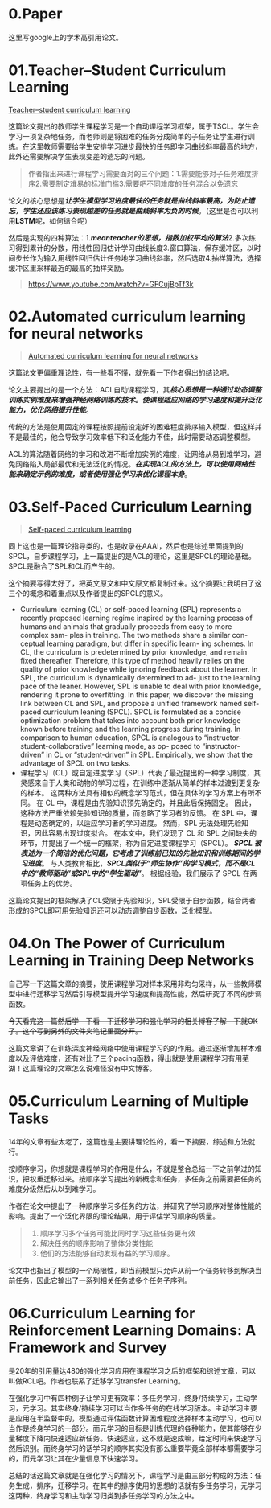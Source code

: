 # 0.Paper

这里写google上的学术高引用论文。

# 01.Teacher–Student Curriculum Learning

[Teacher–student curriculum learning](https://ieeexplore.ieee.org/abstract/document/8827566/)

这篇论文提出的教师学生课程学习是一个自动课程学习框架，属于TSCL。学生会学习一项复杂地任务，而老师则是将困难的任务分成简单的子任务让学生进行训练。在这里教师需要给学生安排学习进步最快的任务即学习曲线斜率最高的地方，此外还需要解决学生表现变差的遗忘的问题。

>  作者指出来进行课程学习需要面对的三个问题：1.需要能够对子任务难度排序2.需要制定难易的标准门槛3.需要吧不同难度的任务混合以免遗忘

论文的核心思想是***让学生模型学习进度最快的任务就是曲线斜率最高，为防止遗忘，学生还应该练习表现越差的任务就是曲线斜率为负的时候***。（这里是否可以利用**LSTM**呢，如何结合呢）

然后是实现的四种算法：1.***meanteacher的思想，指数加权平均的算法***2.多次练习得到累计的分数，用线性回归估计学习曲线长度3.窗口算法，保存缓冲区，以时间步长作为输入用线性回归估计任务地学习曲线斜率，然后选取4.抽样算法，选择缓冲区里采样最近的最高的抽样奖励。

> https://www.youtube.com/watch?v=GFCujBpTf3k

# 02.Automated curriculum learning for neural networks

> [Automated curriculum learning for neural networks](https://proceedings.mlr.press/v70/graves17a.html)

这篇论文更偏重理论性，有一些看不懂，就先看一下作者得出的结论吧。

论文主要提出的是一个方法：ACL自动课程学习，其***核心思想是一种通过动态调整训练实例难度来增强神经网络训练的技术。使课程适应网络的学习速度和提升泛化能力，优化网络提升性能***。

传统的方法是使用固定的课程按照提前设定好的困难程度排序输入模型，但这样并不是最佳的，他会导致学习效率低下和泛化能力不佳，此时需要动态调整模型。

ACL的算法随着网络的学习和改进不断增加实例的难度，让网络从易到难学习，避免网络陷入局部最优和无法泛化的情况。***在实现ACL的方法上，可以使用网络性能来确定示例的难度，或者使用强化学习来优化课程本身***。

# 03.Self-Paced Curriculum Learning

> [Self-paced curriculum learning](https://ojs.aaai.org/index.php/AAAI/article/view/9608)

同上这也是一篇理论指导类的，也是收录在AAAI，然后也是综述里面提到的SPCL，自步课程学习，上一篇提出的是ACL的理论，这里是SPCL的理论基础。
SPCL是融合了SPL和CL而产生的。

这个摘要写得太好了，把英文原文和中文原文都复制过来。这个摘要让我明白了这三个的概念和着重点以及作者提出的SPCL的意义。

- Curriculum learning (CL) or self-paced learning (SPL) represents a recently proposed learning regime inspired by the learning process of humans and animals that gradually proceeds from easy to more complex sam- ples in training. The two methods share a similar con- ceptual learning paradigm, but differ in specific learn- ing schemes. In CL, the curriculum is predetermined by prior knowledge, and remain fixed thereafter. Therefore, this type of method heavily relies on the quality of prior knowledge while ignoring feedback about the learner. In SPL, the curriculum is dynamically determined to ad- just to the learning pace of the leaner. However, SPL is unable to deal with prior knowledge, rendering it prone to overfitting. In this paper, we discover the missing link between CL and SPL, and propose a unified framework named self-paced curriculum leaning (SPCL). SPCL is formulated as a concise optimization problem that takes into account both prior knowledge known before training and the learning progress during training. In comparison to human education, SPCL is analogous to “instructor-student-collaborative” learning mode, as op- posed to “instructor-driven” in CL or “student-driven” in SPL. Empirically, we show that the advantage of SPCL on two tasks.
- 课程学习（CL）或自定进度学习（SPL）代表了最近提出的一种学习制度，其灵感来自于人类和动物的学习过程，在训练中逐渐从简单的样本过渡到更复杂的样本。 这两种方法具有相似的概念学习范式，但在具体的学习方案上有所不同。 在 CL 中，课程是由先验知识预先确定的，并且此后保持固定。 因此，这种方法严重依赖先验知识的质量，而忽略了学习者的反馈。 在 SPL 中，课程是动态确定的，以适应学习者的学习进度。 然而，SPL 无法处理先验知识，因此容易出现过度拟合。 在本文中，我们发现了 CL 和 SPL 之间缺失的环节，并提出了一个统一的框架，称为自定进度课程学习（SPCL）。 ***SPCL 被表述为一个简洁的优化问题，它考虑了训练前已知的先验知识和训练期间的学习进度***。 与人类教育相比，***SPCL类似于“师生协作”的学习模式，而不是CL中的“教师驱动”或SPL中的“学生驱动”***。 根据经验，我们展示了 SPCL 在两项任务上的优势。

这篇论文提出的框架解决了CL受限于先验知识，SPL受限于自步函数，结合两者形成的SPCL即可用先验知识还可以动态调整自步函数，泛化模型。

# 04.On The Power of Curriculum Learning in Training Deep Networks

自己写一下这篇文章的摘要，使用课程学习对样本采用非均匀采样，从一些教师模型中进行迁移学习然后引导模型提升学习速度和提高性能，然后研究了不同的步调函数。

~~今天看完这一篇然后学一下看一下迁移学习和强化学习的相关博客了解一下就OK了。这个写到另外的文件夹笔记里面分开。~~

这篇文章讲了在训练深度神经网络中使用课程学习的的作用。通过逐渐增加样本难度以及评估难度，还有对比了三个pacing函数，得出就是使用课程学习有用芜湖！这篇理论的文章怎么说难怪没有中文博客。

# 05.Curriculum Learning of Multiple Tasks

14年的文章有些太老了，这篇也是主要讲理论性的，看一下摘要，综述和方法就行。

按顺序学习，你想就是课程学习的作用是什么，不就是整合总结一下之前学过的知识，把权重迁移过来。按顺序学习提出的新概念和任务，多任务之前需要把任务的难度分级然后从以到难学习。

作者在论文中提出了一种顺序学习多任务的方法，并研究了学习顺序对整体性能的影响。提出了一个泛化界限的理论结果，用于评估学习顺序的质量。

> 1. 顺序学习多个任务可能比同时学习这些任务更有效
> 2. 解决任务的顺序影响了整体分类性能
> 3. 他们的方法能够自动发现有益的学习顺序。

论文中也指出了模型的一个局限性，即当前模型只允许从前一个任务转移到解决当前任务，因此它输出了一系列相关任务或多个任务子序列。

# 06.Curriculum Learning for Reinforcement Learning Domains: A Framework and Survey

是20年的引用量达480的强化学习应用在课程学习之后的框架和综述文章，可以叫做RCL吧。作者也联系了迁移学习transfer Learning。

在强化学习中有四种例子让学习更有效率：多任务学习，终身/持续学习，主动学习，元学习。其实终身/持续学习可以当作多任务的在线学习版本。主动学习主要是应用在半监督中的，模型通过评估函数计算困难程度选择样本主动学习，也可以当作是终身学习的一部分。而元学习的目标是训练代理的各种能力，使其能够在少量梯度下降内快速适应新任务。快速适应，这不就是速成嘛，给定时间来快速学习然后识别。而终身学习的话学习的顺序其实没有那么重要毕竟全部样本都需要学习的，而元学习让其在少量信息下快速学习。

总结的话这篇文章就是在强化学习的情况下，课程学习是由三部分构成的方法：任务生成，排序，迁移学习。在其中的排序使用的思想的话就有多任务学习，元学习这两种，终身学习和主动学习归类到多任务学习的方法之中。
